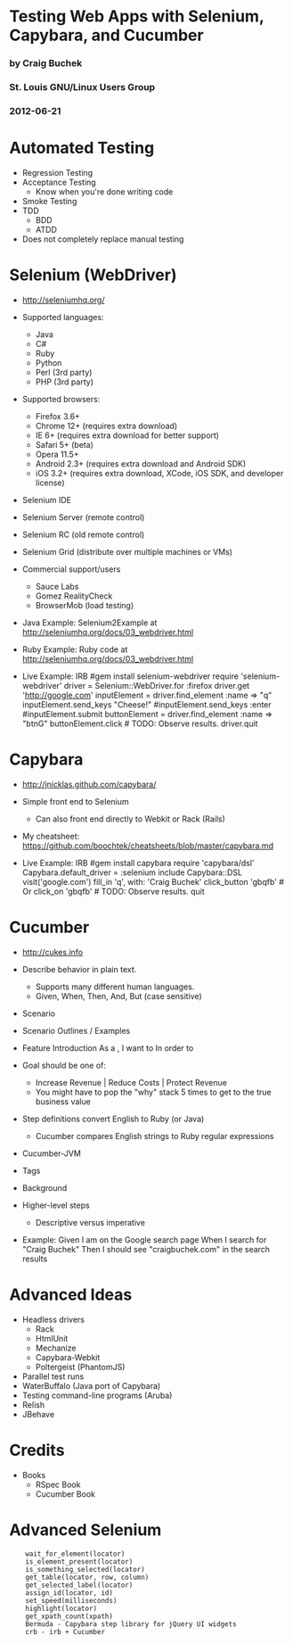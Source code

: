 Testing Web Apps with Selenium, Capybara, and Cucumber
================
### by Craig Buchek
### St. Louis GNU/Linux Users Group
### 2012-06-21


Automated Testing
=================
* Regression Testing
* Acceptance Testing
  * Know when you're done writing code
* Smoke Testing
* TDD
  * BDD
  * ATDD
* Does not completely replace manual testing


Selenium (WebDriver)
========
* <http://seleniumhq.org/>
* Supported languages:
  * Java
  * C#
  * Ruby
  * Python
  * Perl (3rd party)
  * PHP (3rd party)
* Supported browsers:
  * Firefox 3.6+
  * Chrome 12+ (requires extra download)
  * IE 6+ (requires extra download for better support)
  * Safari 5+ (beta)
  * Opera 11.5+
  * Android 2.3+ (requires extra download and Android SDK)
  * iOS 3.2+ (requires extra download, XCode, iOS SDK, and developer license)
* Selenium IDE
* Selenium Server (remote control)
* Selenium RC (old remote control)
* Selenium Grid (distribute over multiple machines or VMs)
* Commercial support/users
  * Sauce Labs
  * Gomez RealityCheck
  * BrowserMob (load testing)

* Java Example: Selenium2Example at <http://seleniumhq.org/docs/03_webdriver.html>

* Ruby Example: Ruby code at <http://seleniumhq.org/docs/03_webdriver.html>

* Live Example: IRB
        #gem install selenium-webdriver
        require 'selenium-webdriver'
        driver = Selenium::WebDriver.for :firefox
        driver.get 'http://google.com'
        inputElement = driver.find_element :name => "q"
        inputElement.send_keys "Cheese!"
        #inputElement.send_keys :enter
        #inputElement.submit
        buttonElement = driver.find_element :name => "btnG"
        buttonElement.click
        # TODO: Observe results.
        driver.quit


Capybara
========
* <http://jnicklas.github.com/capybara/>
* Simple front end to Selenium
  * Can also front end directly to Webkit or Rack (Rails)
* My cheatsheet: <https://github.com/boochtek/cheatsheets/blob/master/capybara.md>

* Live Example: IRB
        #gem install capybara
        require 'capybara/dsl'
        Capybara.default_driver = :selenium
        include Capybara::DSL
        visit('google.com')
        fill_in 'q', with: 'Craig Buchek'
        click_button 'gbqfb' # Or click_on 'gbqfb'
        # TODO: Observe results.
        quit


Cucumber
========
* <http://cukes.info>
* Describe behavior in plain text.
  * Supports many different human languages.
  * Given, When, Then, And, But (case sensitive)
* Scenario
* Scenario Outlines / Examples
* Feature Introduction
        As a <role>,
        I want to <perform some action>
        In order to <achieve some goal>
* Goal should be one of:
  * Increase Revenue | Reduce Costs | Protect Revenue
  * You might have to pop the "why" stack 5 times to get to the true business value
* Step definitions convert English to Ruby (or Java)
  * Cucumber compares English strings to Ruby regular expressions
* Cucumber-JVM
* Tags
* Background
* Higher-level steps
  * Descriptive versus imperative

* Example:
        Given I am on the Google search page
        When I search for "Craig Buchek"
        Then I should see "craigbuchek.com" in the search results


Advanced Ideas
==============
* Headless drivers
  * Rack
  * HtmlUnit
  * Mechanize
  * Capybara-Webkit
  * Poltergeist (PhantomJS)
* Parallel test runs
* WaterBuffalo (Java port of Capybara)
* Testing command-line programs (Aruba)
* Relish
* JBehave


Credits
=======
* Books
  * RSpec Book
  * Cucumber Book


Advanced Selenium
=================
        wait_for_element(locator)
        is_element_present(locator)
        is_something_selected(locator)
        get_table(locator, row, column)
        get_selected_label(locator)
        assign_id(locator, id)
        set_speed(milliseconds)
        highlight(locator)
        get_xpath_count(xpath)
        Bermuda - Capybara step library for jQuery UI widgets
        crb - irb + Cucumber
